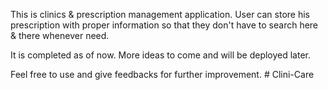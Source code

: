This is clinics & prescription management application. 
User can store his prescription with proper information so that they don't have to search here & there whenever need.

It is completed as of now. More ideas to come and will be deployed later.

Feel free to use and give feedbacks for further improvement.
#   C l i n i - C a r e  
 